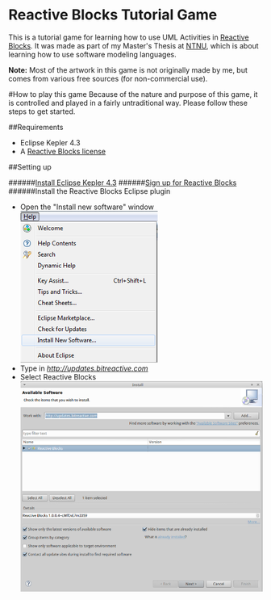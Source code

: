 Reactive Blocks Tutorial Game
=============
This is a tutorial game for learning how to use UML Activities in [Reactive Blocks](http://www.bitreactive.com/). It was made as part of my Master's Thesis at [NTNU](http://www.ntnu.no/), which is about learning how to use software modeling languages.

**Note:** Most of the artwork in this game is not originally made by me, but comes from various free sources (for non-commercial use).

#How to play this game
Because of the nature and purpose of this game, it is controlled and played in a fairly untraditional way. Please follow these steps to get started.

##Requirements
- Eclipse Kepler 4.3
- A [Reactive Blocks license](http://www.bitreactive.com/)


##Setting up

######[Install Eclipse Kepler 4.3](http://www.eclipse.org/downloads/)
######[Sign up for Reactive Blocks](http://www.bitreactive.com/)
######Install the Reactive Blocks Eclipse plugin
- Open the "Install new software" window ![Install](readme/new_software.png)
- Type in *http://updates.bitreactive.com*
- Select Reactive Blocks ![Install](readme/install_reactive_blocks.png)


